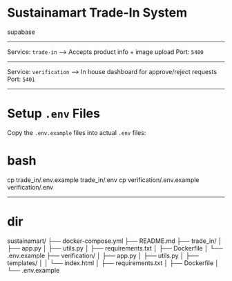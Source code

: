 # Sustainamart Trade-In System

supabase 

------------------------------------------

Service: `trade-in` --> Accepts product info + image upload
Port: `5400`

-------------------------------------------

Service: `verification` --> In house dashboard for approve/reject requests
Port: `5401`

-------------------------------------------

# Setup `.env` Files

Copy the `.env.example` files into actual `.env` files:

# bash

cp trade_in/.env.example trade_in/.env
cp verification/.env.example verification/.env

--------------------------------------------

# dir 

sustainamart/
├── docker-compose.yml
├── README.md
├── trade_in/
│   ├── app.py
│   ├── utils.py
│   ├── requirements.txt
│   ├── Dockerfile
│   └── .env.example
├── verification/
│   ├── app.py
│   ├── utils.py
│   ├── templates/
│   │   └── index.html
│   ├── requirements.txt
│   ├── Dockerfile
│   └── .env.example
